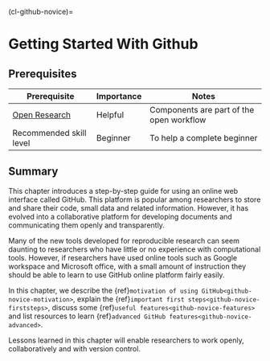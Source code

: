 (cl-github-novice)=
# Getting Started With Github

## Prerequisites

| Prerequisite |  Importance  |  Notes  |
| ---------------- |------------------ | --------- |
| [Open Research]({ref}`rr-open`) | Helpful | Components are part of the open workflow |
| Recommended skill level | Beginner   | To help a complete beginner |

## Summary

This chapter introduces a step-by-step guide for using an online web interface called GitHub.
This platform is popular among researchers to store and share their code, small data and related information.
However, it has evolved into a collaborative platform for developing documents and communicating them openly and transparently.

Many of the new tools developed for reproducible research can seem daunting to researchers who have little or no experience with computational tools.
However, if researchers have used online tools such as Google workspace and Microsoft office, with a small amount of instruction they should be able to learn to use GitHub online platform fairly easily.

In this chapter, we describe the {ref}`motivation of using GitHub<github-novice-motivation>`, explain the {ref}`important first steps<github-novice-firststeps>`, discuss some {ref}`useful features<github-novice-features>` and list resources to learn {ref}`advanced GitHub features<github-novice-advanced>`.

Lessons learned in this chapter will enable researchers to work openly, collaboratively and with version control.
